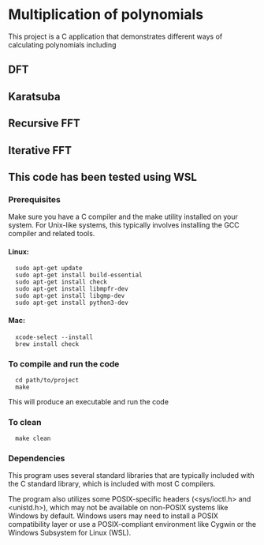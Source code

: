 # Multiplication of polynomials
This project is a C application that demonstrates different ways of calculating polynomials including
## DFT
## Karatsuba
## Recursive FFT
## Iterative FFT

## This code has been tested using WSL
### Prerequisites
Make sure you have a C compiler and the make utility installed on your system. For Unix-like systems, this typically involves installing the GCC compiler and related tools.
#### Linux:
      sudo apt-get update
      sudo apt-get install build-essential
      sudo apt-get install check
      sudo apt-get install libmpfr-dev
      sudo apt-get install libgmp-dev
      sudo apt-get install python3-dev
#### Mac:
      xcode-select --install
      brew install check
### To compile and run the code
      cd path/to/project
      make
This will produce an executable and run the code
### To clean
      make clean

### Dependencies
This program uses several standard libraries that are typically included with the C standard library, which is included with most C compilers.

The program also utilizes some POSIX-specific headers (<sys/ioctl.h> and <unistd.h>), which may not be available on non-POSIX systems like Windows by default. Windows users may need to install a POSIX compatibility layer or use a POSIX-compliant environment like Cygwin or the Windows Subsystem for Linux (WSL).
